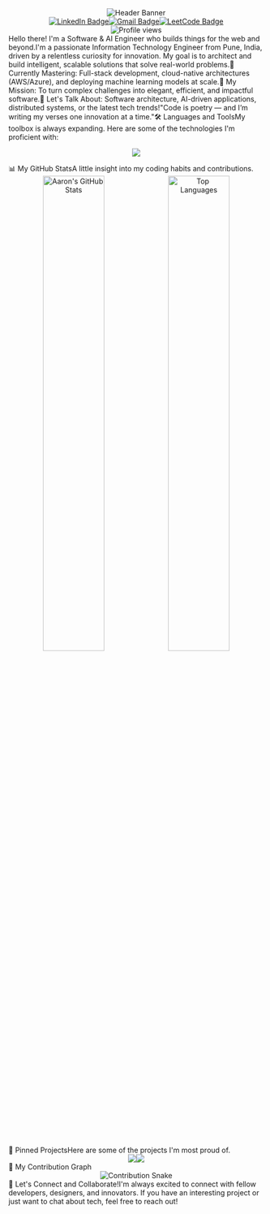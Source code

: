<div align="center"><img src="https://www.google.com/search?q=https://capsule-render.vercel.app/api%3Ftype%3Dwaving%26color%3D0:448aff,100:004aad%26height%3D250%26section%3Dheader%26text%3DAaron%2520Sequeira%26fontSize%3D70%26fontColor%3Dffffff%26animation%3DfadeIn%26fontAlignY%3D35" alt="Header Banner"/></div><div align="center"><a href="https://www.linkedin.com/in/aaronsequeira/" target="_blank"><img src="https://www.google.com/search?q=https://img.shields.io/badge/LinkedIn-0077B5%3Fstyle%3Dfor-the-badge%26logo%3Dlinkedin%26logoColor%3Dwhite" alt="LinkedIn Badge"/></a><a href="mailto:aaronsequeira12@gmail.com" target="_blank"><img src="https://img.shields.io/badge/Gmail-D14836?style=for-the-badge&logo=gmail&logoColor=white" alt="Gmail Badge"/></a><a href="https://leetcode.com/u/AaronSequeira/" target="_blank"><img src="https://www.google.com/search?q=https://img.shields.io/badge/LeetCode-FFA116%3Fstyle%3Dfor-the-badge%26logo%3Dleetcode%26logoColor%3Dblack" alt="LeetCode Badge"/></a></div><div align="center"><img src="https://www.google.com/search?q=https://komarev.com/ghpvc/%3Fusername%3Daaronseq12%26label%3DPROFILE%2BVIEWS%26color%3Dblueviolet%26style%3Dflat-square" alt="Profile views" /></div>Hello there! I'm a Software & AI Engineer who builds things for the web and beyond.I'm a passionate Information Technology Engineer from Pune, India, driven by a relentless curiosity for innovation. My goal is to architect and build intelligent, scalable solutions that solve real-world problems.🌱 Currently Mastering: Full-stack development, cloud-native architectures (AWS/Azure), and deploying machine learning models at scale.🚀 My Mission: To turn complex challenges into elegant, efficient, and impactful software.💬 Let's Talk About: Software architecture, AI-driven applications, distributed systems, or the latest tech trends!"Code is poetry — and I’m writing my verses one innovation at a time."🛠️ Languages and ToolsMy toolbox is always expanding. Here are some of the technologies I'm proficient with:<p align="center"><a href="https://skillicons.dev"><img src="https://www.google.com/search?q=https://skillicons.dev/icons%3Fi%3Djava,py,js,ts,html,css,react,nextjs,nodejs,express,mongodb,mysql,postgres,docker,kubernetes,aws,azure,gcp,git,github,postman,figma,idea,vscode%26perline%3D11" /></a></p>📊 My GitHub StatsA little insight into my coding habits and contributions.<div align="center"><img src="https://www.google.com/search?q=https://github-readme-stats.vercel.app/api%3Fusername%3Daaronseq12%26show_icons%3Dtrue%26theme%3Ddracula%26include_all_commits%3Dtrue%26count_private%3Dtrue" alt="Aaron's GitHub Stats" width="49%"/><img src="https://www.google.com/search?q=https://github-readme-stats.vercel.app/api/top-langs/%3Fusername%3Daaronseq12%26layout%3Dcompact%26langs_count%3D8%26theme%3Ddracula" alt="Top Languages" width="49%"/></div>📌 Pinned ProjectsHere are some of the projects I'm most proud of.<div align="center"><!-- Replace with your own pinned repositories --><a href="https://www.google.com/search?q=https://github.com/aaronseq12/MatlabOilspilldetection" align="left"><img src="https://www.google.com/search?q=https://github-readme-stats.vercel.app/api/pin/%3Fusername%3Daaronseq12%26repo%3DMatlabOilspilldetection%26theme%3Ddracula" /></a><a href="https://www.google.com/search?q=https://github.com/aaronseq12/ANPR-using-YOLO-and-EasyOCR" align="right"><img src="https://www.google.com/search?q=https://github-readme-stats.vercel.app/api/pin/%3Fusername%3Daaronseq12%26repo%3DANPR-using-YOLO-and-EasyOCR%26theme%3Ddracula" /></a></div>🐍 My Contribution Graph<div align="center"><img src="https://www.google.com/search?q=https://raw.githubusercontent.com/aaronseq12/aaronseq12/output/github-contribution-grid-snake.svg" alt="Contribution Snake" /></div>🤝 Let's Connect and Collaborate!I'm always excited to connect with fellow developers, designers, and innovators. If you have an interesting project or just want to chat about tech, feel free to reach out!
